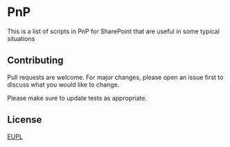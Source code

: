 # PnP

This is a list of scripts in PnP for SharePoint that are useful in some typical situations


## Contributing
Pull requests are welcome. For major changes, please open an issue first to discuss what you would like to change.

Please make sure to update tests as appropriate.

## License
[EUPL](https://ec.europa.eu/info/european-union-public-licence_en)
